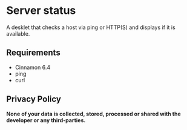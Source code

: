 # Server status

A desklet that checks a host via ping or HTTP(S) and displays if it is available.

## Requirements

- Cinnamon 6.4
- ping
- curl

## Privacy Policy

**None of your data is collected, stored, processed or shared with the developer or any third-parties.**
